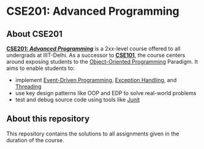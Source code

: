 # CSE201: Advanced Programming

## About CSE201

**[CSE201: *Advanced Programming*](http://techtree.iiitd.edu.in/viewDescription/filename?=CSE201)** is a 2xx-level course offered to all undergrads at IIIT-Delhi. As a successor to **[CSE101](http://techtree.iiitd.edu.in/viewDescription/filename?=CSE101)**, the course centers around exposing students to the [Object-Oriented Programming](https://en.wikipedia.org/wiki/Object-oriented_programming) Paradigm. It aims to enable students to:

- implement [Event-Driven Programming](https://en.wikipedia.org/wiki/Event-driven_programming), [Exception Handling](https://en.wikipedia.org/wiki/Exception_handling), and [Threading](https://en.wikipedia.org/wiki/Thread_(computing))
- use key design patterns like OOP and EDP to solve real-world problems
- test and debug source code using tools like [Junit](https://junit.org/junit5/)

## About this repository

This repository contains the solutions to all assignments given in the duration of the course.
